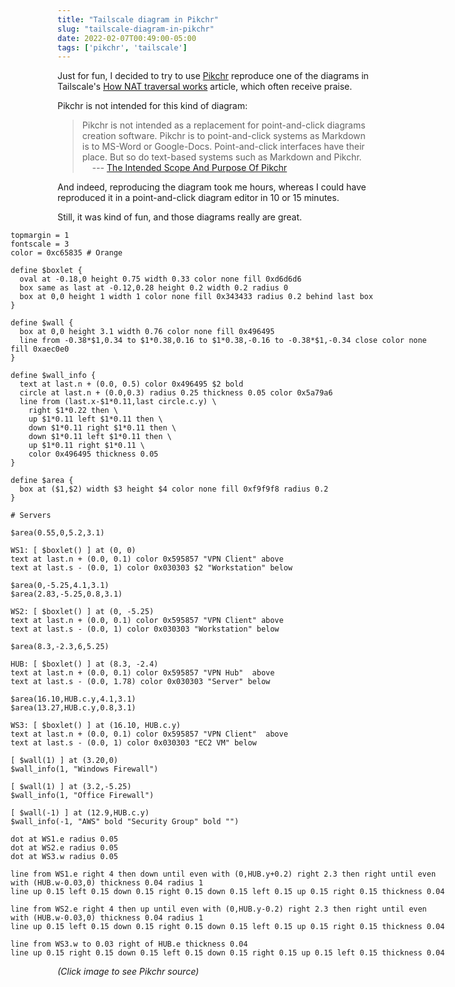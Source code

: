 ```yaml
---
title: "Tailscale diagram in Pikchr"
slug: "tailscale-diagram-in-pikchr"
date: 2022-02-07T00:49:00-05:00
tags: ['pikchr', 'tailscale']
---
```


Just for fun, I decided to try to use [Pikchr](https://pikchr.org)
reproduce one of the diagrams in Tailscale's [How NAT traversal
works](https://tailscale.com/blog/how-nat-traversal-works/) article,
which often receive praise.

Pikchr is not intended for this kind of diagram:

> Pikchr is not intended as a replacement for point-and-click diagrams
> creation software. Pikchr is to point-and-click systems as Markdown
> is to MS-Word or Google-Docs. Point-and-click interfaces have their
> place. But so do text-based systems such as Markdown and Pikchr.<br/>
> &nbsp; &nbsp; --- [The Intended Scope And Purpose Of Pikchr](https://pikchr.org/home/doc/trunk/doc/purpose.md)

And indeed, reproducing the diagram took me hours, whereas I could
have reproduced it in a point-and-click diagram editor in 10 or 15
minutes.

Still, it was kind of fun, and those diagrams really are great.

<!-- make the image wider than the usual 600px in this theme -->
<div style='width:700px;padding:auto;position:relative;left:-75px'>

```pikchr {toggle=true}
topmargin = 1
fontscale = 3
color = 0xc65835 # Orange

define $boxlet {
  oval at -0.18,0 height 0.75 width 0.33 color none fill 0xd6d6d6
  box same as last at -0.12,0.28 height 0.2 width 0.2 radius 0
  box at 0,0 height 1 width 1 color none fill 0x343433 radius 0.2 behind last box
}

define $wall {
  box at 0,0 height 3.1 width 0.76 color none fill 0x496495
  line from -0.38*$1,0.34 to $1*0.38,0.16 to $1*0.38,-0.16 to -0.38*$1,-0.34 close color none fill 0xaec0e0
}

define $wall_info {
  text at last.n + (0.0, 0.5) color 0x496495 $2 bold
  circle at last.n + (0.0,0.3) radius 0.25 thickness 0.05 color 0x5a79a6
  line from (last.x-$1*0.11,last circle.c.y) \
    right $1*0.22 then \
    up $1*0.11 left $1*0.11 then \
    down $1*0.11 right $1*0.11 then \
    down $1*0.11 left $1*0.11 then \
    up $1*0.11 right $1*0.11 \
    color 0x496495 thickness 0.05
}

define $area {
  box at ($1,$2) width $3 height $4 color none fill 0xf9f9f8 radius 0.2
}

# Servers

$area(0.55,0,5.2,3.1)

WS1: [ $boxlet() ] at (0, 0)
text at last.n + (0.0, 0.1) color 0x595857 "VPN Client" above
text at last.s - (0.0, 1) color 0x030303 $2 "Workstation" below

$area(0,-5.25,4.1,3.1)
$area(2.83,-5.25,0.8,3.1)

WS2: [ $boxlet() ] at (0, -5.25)
text at last.n + (0.0, 0.1) color 0x595857 "VPN Client" above
text at last.s - (0.0, 1) color 0x030303 "Workstation" below

$area(8.3,-2.3,6,5.25)

HUB: [ $boxlet() ] at (8.3, -2.4)
text at last.n + (0.0, 0.1) color 0x595857 "VPN Hub"  above
text at last.s - (0.0, 1.78) color 0x030303 "Server" below

$area(16.10,HUB.c.y,4.1,3.1)
$area(13.27,HUB.c.y,0.8,3.1)

WS3: [ $boxlet() ] at (16.10, HUB.c.y)
text at last.n + (0.0, 0.1) color 0x595857 "VPN Client"  above
text at last.s - (0.0, 1) color 0x030303 "EC2 VM" below

[ $wall(1) ] at (3.20,0)
$wall_info(1, "Windows Firewall")

[ $wall(1) ] at (3.2,-5.25)
$wall_info(1, "Office Firewall")

[ $wall(-1) ] at (12.9,HUB.c.y)
$wall_info(-1, "AWS" bold "Security Group" bold "")

dot at WS1.e radius 0.05
dot at WS2.e radius 0.05
dot at WS3.w radius 0.05

line from WS1.e right 4 then down until even with (0,HUB.y+0.2) right 2.3 then right until even with (HUB.w-0.03,0) thickness 0.04 radius 1
line up 0.15 left 0.15 down 0.15 right 0.15 down 0.15 left 0.15 up 0.15 right 0.15 thickness 0.04

line from WS2.e right 4 then up until even with (0,HUB.y-0.2) right 2.3 then right until even with (HUB.w-0.03,0) thickness 0.04 radius 1
line up 0.15 left 0.15 down 0.15 right 0.15 down 0.15 left 0.15 up 0.15 right 0.15 thickness 0.04

line from WS3.w to 0.03 right of HUB.e thickness 0.04
line up 0.15 right 0.15 down 0.15 left 0.15 down 0.15 right 0.15 up 0.15 left 0.15 thickness 0.04
```
</div>

_(Click image to see Pikchr source)_
